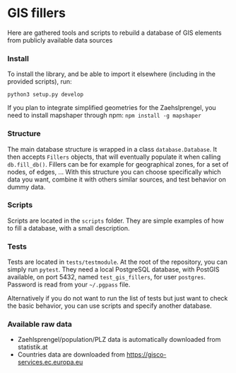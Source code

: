 # GIS fillers
Here are gathered tools and scripts to rebuild a database of GIS elements from publicly available data sources


### Install

To install the library, and be able to import it elsewhere (including in the provided scripts), run:
```
python3 setup.py develop
```

If you plan to integrate simplified geometries for the Zaehslprengel, you need to install mapshaper through npm: `npm install -g mapshaper`


### Structure

The main database structure is wrapped in a class `database.Database`. It then accepts `Fillers` objects, that will eventually populate it when calling `db.fill_db()`. Fillers can be for example for geographical zones, for a set of nodes, of edges, ... With this structure you can choose specifically which data you want, combine it with others similar sources, and test behavior on dummy data.

### Scripts

Scripts are located in the `scripts` folder. They are simple examples of how to fill a database, with a small description.

### Tests

Tests are located in `tests/testmodule`. At the root of the repository, you can simply run `pytest`. They need a local PostgreSQL database, with PostGIS available, on port 5432, named `test_gis_fillers`, for user `postgres`. Password is read from your `~/.pgpass` file.

Alternatively if you do not want to run the list of tests but just want to check the basic behavior, you can use scripts and specify another database.

### Available raw data

- Zaehlsprengel/population/PLZ data is automatically downloaded from statistik.at
- Countries data are downloaded from https://gisco-services.ec.europa.eu